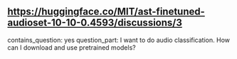 ## https://huggingface.co/MIT/ast-finetuned-audioset-10-10-0.4593/discussions/3

contains_question: yes
question_part: I want to do audio classification. How can I download and use pretrained models?